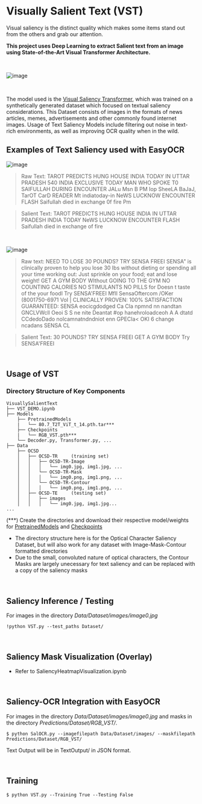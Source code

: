 # Visually Salient Text (VST)
Visual saliency is the distinct quality which makes some items stand out from the others and grab our attention.

**This project uses Deep Learning to extract Salient text from an image using State-of-the-Art Visual Transformer Architecture.**

<br />

![image](https://user-images.githubusercontent.com/65756407/236673237-2a9748d0-d069-4493-8ed7-d2708eefb4ae.png)  

<br />

The model used is the [Visual Saliency Transformer](https://github.com/nnizhang/VST), which was trained on a synthetically generated dataset which focused on textual saliency considerations. This Dataset consists of images in the formats of news articles, memes, advertisements and other commonly found internet images. Usage of Text Saliency Models include filtering out noise in text-rich environments, as well as improving OCR quality when in the wild.  




## Examples of Text Saliency used with EasyOCR
![image](https://user-images.githubusercontent.com/65756407/236673752-ed6f8236-fd72-433f-956b-dcab1531ce52.png)
> Raw Text: TAROT PREDICTS HUNG HOUSE INDIA TODAY IN UTTAR PRADESH 540 INDIA EXCLUSIVE TODAY MAN WHO SPOKE T0 SAIFULLAH DURING ENCOUNTER JALu Msn B PM Iop SheeLA BaJaJ, TarOT CarD READER Mt indiatoday-in NeWS LUCKNOW ENCOUNTER FLASH Saifullah died in exchange 0f fire Pm


> Salient Text: TAROT PREDICTS HUNG HOUSE INDIA IN UTTAR PRADESH INDIA TODAY NeWS LUCKNOW ENCOUNTER FLASH Saifullah died in exchange of fire   


<br />

![image](https://user-images.githubusercontent.com/65756407/236676626-c9d1411c-ab89-479b-954e-415677aea8b7.png)
> Raw text: NEED TO LOSE 30 POUNDS? TRY SENSA  FREEI SENSA" is clinically proven to help you lose 30 Ibs without dieting or spending all your time working out: Just sprinkle on your food; eat and lose weight! GET A GYM BODY WIthout GOING TO THE GYM NO COUNTING CALORIES NO STIMULANTS NO PILLS for Doesn t taste of the your foodl Try SENSA'FREEI Mfll SensaOftercom /OKer (8001750-6971 VoI | CLINICALLY PROVEN: 100% SATISFACTION GUARANTEED: SENSA eocicgdodged Ca Cla npmnd nn nandtan GNCLVWcll Oeoi S S ne nite  Deantat #op hanehroloadceoh A A dtatd CCdedoDado nolcamnatndndniot enn GPECIa< OKI 6 change ncadans SENSA CL


> Salient Text: 30 POUNDS? TRY SENSA  FREEI GET A GYM BODY Try SENSA'FREEI 
<br />

## Usage of VST
### Directory Structure of Key Components
```
VisuallySalientText
├── VST_DEMO.ipynb
├── Models
    ├── PretrainedModels
    |   └── 80.7_T2T_ViT_t_14.pth.tar***
    ├── Checkpoints
    |   └── RGB_VST.pth***
    └── Decoder.py, Transformer.py, ...
├── Data
    ├── OCSD
    │   ├── OCSD-TR     (training set)
    │   │   ├── OCSD-TR-Image
    │   │   │   └── img0.jpg, img1.jpg, ...
    │   │   └── OCSD-TR-Mask
    │   │   │   └── img0.png, img1.png, ...
    │   │   └── OCSD-TR-Contour
    │   │   │   └── img0.png, img1.png, ...
    │   ├── OCSD-TE     (testing set)
    │   │   ├── images
    │   │   │   └── img0.jpg, img1.jpg...
...
```
(***) Create the directories and download their respective model/weights for [PretrainedModels](https://drive.google.com/file/d/1OhMg6u3gEp959zClZD8pki280ksgg_-1/view?usp=share_link) and [Checkpoints](https://drive.google.com/file/d/1-aFTAnS4yZoCwrr4X3j6JsEfALliVYcH/view?usp=share_link)
- The directory structure here is for the Optical Character Saliency Dataset, but will also work for any dataset with Image-Mask-Contour formatted directories 
- Due to the small, convoluted nature of optical characters, the Contour Masks are largely unecessary for text saliency and can be replaced with a copy of the saliency masks  

<br />

## Saliency Inference / Testing
For images in the directory *Data/Dataset/images/image0.jpg*


``` !python VST.py --test_paths Dataset/ ```  

<br />

## Saliency Mask Visualization (Overlay)
- Refer to SaliencyHeatmapVisualization.ipynb  

<br />

## Saliency-OCR Integration with EasyOCR
For images in the directory *Data/Dataset/images/image0.jpg* and masks in the directory *Predictions/Dataset/RGB_VST/*.


```$ python SalOCR.py --imagefilepath Data/Dataset/images/ --maskfilepath Predictions/Dataset/RGB_VST/ ```


Text Output will be in TextOutput/ in JSON format.  

<br />

## Training
```$ python VST.py --Training True --Testing False ```
